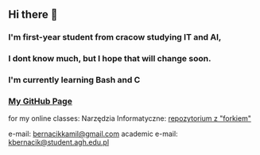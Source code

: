 ## Hi there 👋

### I'm first-year student from cracow studying IT and AI,
### I dont know much, but I hope that will change soon.
### I'm currently learning Bash and C

### [My GitHub Page](https://kamilb28.github.io/KamilBernacik.github.io)

for my online classes:
Narzędzia Informatyczne: [repozytorium z "forkiem"](https://github.com/AGH-Narzedzia-Informatyczne/praca_naukowa_Szczutko-T.)

e-mail: bernacikkamil@gmail.com
academic e-mail: kbernacik@student.agh.edu.pl

